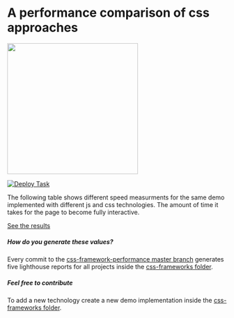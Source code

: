 # A performance comparison of css approaches

<img src="https://raw.githubusercontent.com/jakejarvis/lighthouse-action/master/screenshots/logo.png" width="300">  

[![Deploy Task](https://github.com/jantimon/css-framework-performance/workflows/github%20pages/badge.svg)](https://jantimon.github.io/css-framework-performance/)

The following table shows different speed measurments for the same demo implemented with different js and css technologies. The amount of time it takes for the page to become fully interactive.

<a href="https://jantimon.github.io/css-framework-performance/" id="report-table">See the results</a>

##### How do you generate these values?

Every commit to the [css-framework-performance master branch](https://github.com/jantimon/css-framework-performance/) generates five lighthouse reports for all projects inside the [css-frameworks folder](https://github.com/jantimon/css-framework-performance/tree/master/css-frameworks).

##### Feel free to contribute

To add a new technology create a new demo implementation inside the [css-frameworks folder](https://github.com/jantimon/css-framework-performance/tree/master/css-frameworks).